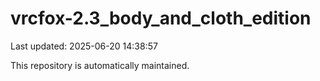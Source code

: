 # vrcfox-2.3_body_and_cloth_edition

Last updated: 2025-06-20 14:38:57

This repository is automatically maintained.
